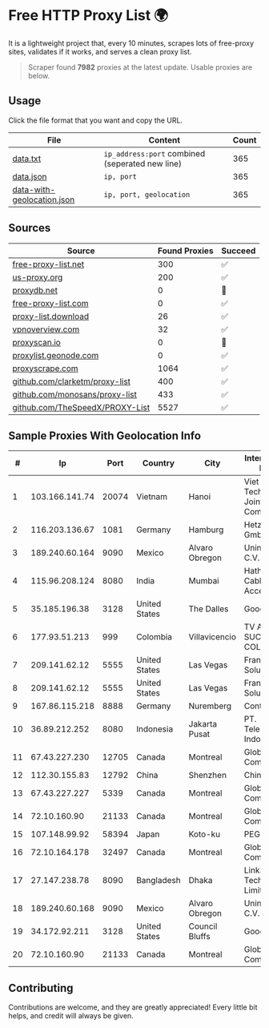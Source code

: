 
# Free HTTP Proxy List 🌍

It is a lightweight project that, every 10 minutes, scrapes lots of free-proxy sites, validates if it works, and serves a clean proxy list.


> Scraper found **7982** proxies at the latest update. Usable proxies are below.

## Usage

Click the file format that you want and copy the URL.


|File|Content|Count|
|----|-------|-----|
|[data.txt](https://raw.githubusercontent.com/themiralay/Proxy-List-World/master/data.txt)|`ip_address:port` combined (seperated new line)|365|
|[data.json](https://raw.githubusercontent.com/themiralay/Proxy-List-World/master/data.json)|`ip, port`|365|
|[data-with-geolocation.json](https://raw.githubusercontent.com/themiralay/Proxy-List-World/master/data-with-geolocation.json)|`ip, port, geolocation`|365|

## Sources

|Source|Found Proxies|Succeed|
|------|-------------|-------|
|[free-proxy-list.net](https://free-proxy-list.net)|300|✅|
|[us-proxy.org](https://www.us-proxy.org)|200|✅|
|[proxydb.net](http://proxydb.net)|0|🚫|
|[free-proxy-list.com](https://free-proxy-list.com/?page=&port=&type%5B%5D=http&type%5B%5D=https&up_time=0&search=Search)|0|✅|
|[proxy-list.download](https://www.proxy-list.download/HTTP)|26|✅|
|[vpnoverview.com](https://vpnoverview.com/privacy/anonymous-browsing/free-proxy-servers)|32|✅|
|[proxyscan.io](https://www.proxyscan.io)|0|🚫|
|[proxylist.geonode.com](https://proxylist.geonode.com/api/proxy-list?limit=300&page=1&sort_by=lastChecked&sort_type=desc&protocols=http,https)|0|✅|
|[proxyscrape.com](https://api.proxyscrape.com/v2/?request=displayproxies&protocol=http&timeout=10000&country=all&ssl=all&anonymity=all)|1064|✅|
|[github.com/clarketm/proxy-list](https://raw.githubusercontent.com/clarketm/proxy-list/master/proxy-list-raw.txt)|400|✅|
|[github.com/monosans/proxy-list](https://raw.githubusercontent.com/monosans/proxy-list/main/proxies/http.txt)|433|✅|
|[github.com/TheSpeedX/PROXY-List](https://raw.githubusercontent.com/TheSpeedX/PROXY-List/master/http.txt)|5527|✅|


## Sample Proxies With Geolocation Info

|#|Ip|Port|Country|City|Internet Service Provider|
|-|--|----|-------|----|-------------------------|
|1|103.166.141.74|20074|Vietnam|Hanoi|Viet NAM Cloud Technology Joint Stock Company|
|2|116.203.136.67|1081|Germany|Hamburg|Hetzner Online GmbH|
|3|189.240.60.164|9090|Mexico|Alvaro Obregon|Uninet S.A. de C.V.|
|4|115.96.208.124|8080|India|Mumbai|Hathway IP over Cable Internet Access|
|5|35.185.196.38|3128|United States|The Dalles|Google LLC|
|6|177.93.51.213|999|Colombia|Villavicencio|TV AZTECA SUCURSAL COLOMBIA|
|7|209.141.62.12|5555|United States|Las Vegas|FranTech Solutions|
|8|209.141.62.12|5555|United States|Las Vegas|FranTech Solutions|
|9|167.86.115.218|8888|Germany|Nuremberg|Contabo GmbH|
|10|36.89.212.252|8080|Indonesia|Jakarta Pusat|PT. Telekomunikasi Indonesia|
|11|67.43.227.230|12705|Canada|Montreal|GloboTech Communications|
|12|112.30.155.83|12792|China|Shenzhen|China Mobile|
|13|67.43.227.227|5339|Canada|Montreal|GloboTech Communications|
|14|72.10.160.90|21133|Canada|Montreal|GloboTech Communications|
|15|107.148.99.92|58394|Japan|Koto-ku|PEG TECH INC|
|16|72.10.164.178|32497|Canada|Montreal|GloboTech Communications|
|17|27.147.238.78|8090|Bangladesh|Dhaka|Link3 Technologies Limited|
|18|189.240.60.168|9090|Mexico|Alvaro Obregon|Uninet S.A. de C.V.|
|19|34.172.92.211|3128|United States|Council Bluffs|Google LLC|
|20|72.10.160.90|21133|Canada|Montreal|GloboTech Communications|



## Contributing

Contributions are welcome, and they are greatly appreciated! Every
little bit helps, and credit will always be given.

